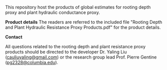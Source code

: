 This repository host the products of global estimates for rooting depth proxy and plant hydraulic conductance proxy.

**Product details**
The readers are referred to the included file "Rooting Depth and Plant Hydraulic Resistance Proxy Products.pdf" for the product details.

**Contact**

All questions related to the rooting depth and plant resistance proxy products should be directed to the developer Dr. Yaling Liu (cauliuyaling@gmail.com) or the research group lead Prof. Pierre Gentine (pg2328@columbia.edu).
